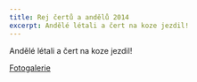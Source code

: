 ```yaml
---
title: Rej čertů a andělů 2014
excerpt: Andělé létali a čert na koze jezdil!
---
```


Andělé létali a čert na koze jezdil!

[Fotogalerie](/galerie/2014-12-06-rej/)